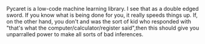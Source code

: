 Pycaret is a low-code machine learning library. I see that as a double edged sword. If you know what is being done for you, it really speeds things up. If, on the other hand, you don't and was the sort of kid who responded with "that's what the computer/calculator/register said",then this should give you unparralled power to make all sorts of bad inferences.
